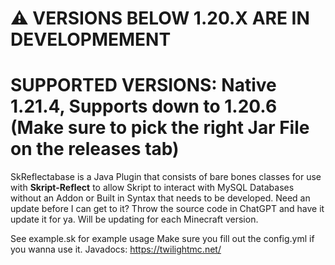 # ⚠️ VERSIONS BELOW 1.20.X ARE IN DEVELOPMEMENT
# SUPPORTED VERSIONS: Native 1.21.4, Supports down to 1.20.6 (Make sure to pick the right Jar File on the releases tab)

SkReflectabase is a Java Plugin that consists of bare bones classes for use with **Skript-Reflect** to allow Skript to interact with MySQL Databases without an Addon or Built in Syntax that needs to be developed. Need an update before I can get to it? Throw the source code in ChatGPT and have it update it for ya. Will be updating for each Minecraft version.

See example.sk for example usage 
Make sure you fill out the config.yml if you wanna use it.
Javadocs: https://twilightmc.net/

